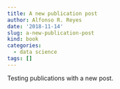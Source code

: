 ```yaml
---
title: A new publication post
author: Alfonso R. Reyes
date: '2018-11-14'
slug: a-new-publication-post
kind: book
categories:
  - data science
tags: []
---
```


Testing publications with a new post.

